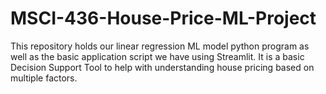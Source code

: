 # MSCI-436-House-Price-ML-Project
This repository holds our linear regression ML model python program as well as the basic application script we have using Streamlit. It is a basic Decision Support Tool to help with understanding house pricing based on multiple factors.

